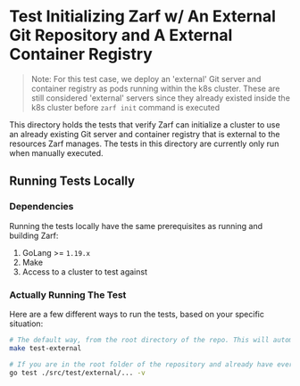 # Test Initializing Zarf w/ An External Git Repository and A External Container Registry

> Note: For this test case, we deploy an 'external' Git server and container registry as pods running within the k8s cluster. These are still considered 'external' servers since they already existed inside the k8s cluster before `zarf init` command is executed

This directory holds the tests that verify Zarf can initialize a cluster to use an already existing Git server and container registry that is external to the resources Zarf manages. The tests in this directory are currently only run when manually executed.

## Running Tests Locally

### Dependencies

Running the tests locally have the same prerequisites as running and building Zarf:

1. GoLang >= `1.19.x`
2. Make
3. Access to a cluster to test against

### Actually Running The Test

Here are a few different ways to run the tests, based on your specific situation:

``` bash
# The default way, from the root directory of the repo. This will automatically build any Zarf related resources if they don't already exist (i.e. binary, init-package, example packages):
make test-external
```

``` bash
# If you are in the root folder of the repository and already have everything built (i.e., the binary, the init-package and the flux-test example package):
go test ./src/test/external/... -v
```
